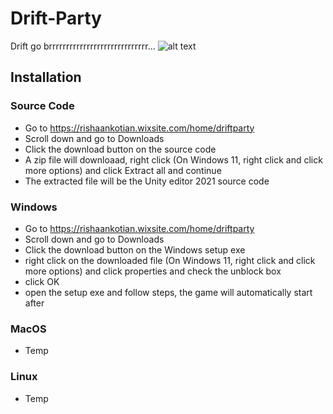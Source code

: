 # Drift-Party
Drift go brrrrrrrrrrrrrrrrrrrrrrrrrrrrr...
![alt text](https://1drv.ms/u/s!AgUXow-rb8dKjNgXa1Rhrn-R88sa8w?e=VgpnU0)

## Installation
### Source Code

 - Go to https://rishaankotian.wixsite.com/home/driftparty
 - Scroll down and go to Downloads
 - Click the download button on the source code
 - A zip file will downloaad, right click (On Windows 11, right click and click more options) and click Extract all and continue
 - The extracted file will be the Unity editor 2021 source code

### Windows

 - Go to https://rishaankotian.wixsite.com/home/driftparty
 - Scroll down and go to Downloads
 - Click the download button on the Windows setup exe
 - right click on the downloaded file (On Windows 11, right click and click more options) and click properties and check the unblock box
 - click OK
 - open the setup exe and follow steps, the game will automatically start after

### MacOS

 - Temp

### Linux

 - Temp
